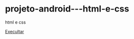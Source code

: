 # projeto-android---html-e-css
 html e css
 
 <a href="https://djuljulianoaraujo.github.io/projeto-android---html-e-css/projetoandroid.html">Execultar <a>
